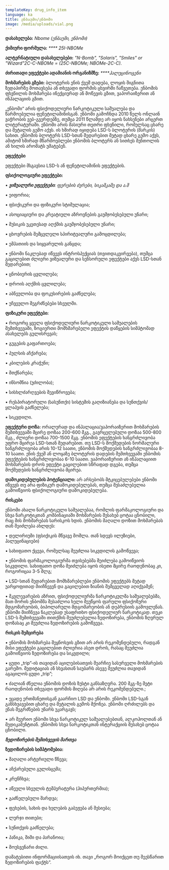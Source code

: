 ```yaml
---
templateKey: drug_info_item
language: ka
title: ენბაუმი/ენბომი
image: /media/uploads/vial.png
---
```

**დასახელება:** _Nbome (ენბაუმი, ენბომი)_

**ქიმიური ფორმულა:** _**** 25I-NBOMe_

**ალტერნატიული დასახელებები:** _"N-Bomb", "Solaris", "Smiles" or "Wizard"2C-C-NBOMe = (25C-NBOMe; NBOMe-2C-C)._

**ძირითადი ეფექტები ადამიანის ორგანიზმზე:** _****ჰალუცინოგენი_

**მოხმარების გზები:** ბლოტერის ენის ქვეშ დადება, ლოყის შიგნითა ზედაპირზე მოთავსება ან თხევადი ფორმის ცხვირში ჩაწვეთება. ენბომის ფხვნილის მოხმარება ინექციურად ან მოწევის გზით, ვაპორაიზერით ან ინჰალაციის გზით.

„ენბომი“ არის ფსიქოდელიური ნარკოტიკული საშუალება და წარმოებულია ფენეტილამინისგან. ენბომი გამოჩნდა 2010 წელს ონლაინ ვაჭრობის ვებ-გვერდებზე, თუმცა 2011 წლამდე არ იყოს ნახსენები არცერთ ლიტერატურაში. ენბომი არის მასიური თეთრი ფხვნილი, რომელსაც ცხარე და მეტალის გემო აქვს. ის ხშირად იყიდება LSD-ს ბლოტერის (მარკის) სახით. ენბომის ბლოტერს LSD-სთან შედარებით მეტად ცხარე გემო აქვს, ამიტომ ხშირად მწარმოებლები ენბომის ბლოტერს ან სითხეს მენთოლის ან ხილის არომატს უმატებენ.  

 **ეფექტები**

ეფექტები მსგავსია LSD-ს ან ფენეტილამინის  ეფექტების. 

**ფსიქოლოგიური ეფექტები:**

•	**_ვიზუალური ეფექტები:_** _ფერების ძვრები, სიკაშკაშე და ა.შ_

•	ეიფორია;

•	ფსიქიკური და ფიზიკური სტიმულაცია;

•	ასოციაციური და კრეატიული აზროვნების გაუმჯობესებული უნარი;

•	მუსიკის უკეთესად აღქმის გაუმჯობესებული უნარი;

•	ცხოვრების შემცვლელი სპირიტუალური გამოცდილება;

•	ემპათიის და სიყვარულის განცდა;

•	ენბომი  ნაკლებად იწვევს ინტროსპექციას (თვითდაკვირვება), თუმცა გაცილებით ძლიერი ვიზუალური და სენსორული ეფექტები აქვს  LSD-სთან შედარებით;

•	ცნობიერის ცვლილება;

•	დროის აღქმის ცვლილება;

•	აბნეულობა და ფოკუსირების გაძნელება;

•	უჩვეულო შეგრძნებები სხეულში.

**ფიზიკური ეფექტები:**

•	როგორც ყველა ფსიქოდელიური ნარკოტიკული საშუალების შემთხვევაში, ზოგიერთი მომხმარებელი ეფექტის დაწყების სიმპტომად ასახელებს გულისრევას;

•	გუგების გაფართოება;

•	პულსის აჩქარება;

•	კბილების კრაჭუნი;

•	მთქნარება;

•	ინსომნია (უძილობა);

•	სისხლძარღვების შევიწროვება;

•	რესპირატორული (სასუნთქი) სისტემის გაღიზიანება და სუნთქვის/ყლაპვის გაძნელება;

•	სიკვდილი.

**ეფექტური დოზა:**  ორალურად და ინჰალაცია/ვაპორაიზერით მოხმარების შემთხვევაში მცირე დოზაა 200-600 მკგ., გავრცელებული დოზაა 500-800 მკგ., ძლიერი დოზაა 700-1500 მკგ. ენბომის ეფექტების ხანგრძლივობა უფრო მცირეა LSD-სთან შედარებით. თუ LSD-ს მოქმედების ნორმალური ხანგრძლივობა არის 10-12 საათი, ენბომის მოქმედების ხანგრძლივობაა 8-10 საათი. ენის ქვეშ ან ლოყაზე ბლოტერის დადების  შემთხვევაში ენბომის ეფექტების ხანგრძლივობაა 6-10 საათი. ვაპორაიზერით ან ინჰალაციით მოხმარების დროს  ეფექტი გაცილებით სწრაფად დგება, თუმცა მოქმედების ხანგრძლივობა მცირეა.

**დამოკიდებულების პოტენციალი:**  არ არსებობს მტკიცებულებები ენბომი იწვევს თუ არა ფიზიკურ დამოკიდებულებას, თუმცა შესაძლებელია გამოიწვიოს ფსიქოლოგიური დამოკიდებულება. 

**რისკები**

ენბომი ახალი ნარკოტიკული საშუალებაა, რომლის ფარმაკოლოგიური და სხვა ნარკოტიკთან კომბინაციაში მოხმარების შესახებ ცოტაა ცნობილი, რაც მის მოხმარებას სარისკოს ხდის.  ენბომის მაღალი დოზით მოხმარებას თან შეიძლება ახლდეს:

•	დელირიუმი (ფსიქიკის მწვავე მოშლა. თან სდევს ილუზიები, ჰალუცინაციები)

•	სახიფათო ქცევა, რომელსაც შეუძლია სიკვდილის გამოწვევა;

•	 ენბომის ფარმაკოლოგიურმა თვისებებმა შეიძლება გამოიწვიოს სიკვდილი. სახიფათო დოზა შეიძლება იყოს ისეთი მცირე რაოდენობაც კი, როგორიცაა 3-5 მლგ;

•	 LSD-სთან შედარებით მომხმარებლები ენბომის ეფექტებს მეტად უარყოფითად მიიჩნევენ და გაცილებით ზიანის შემცველად აღიქვამენ;

•	მკვლევარების აზრით, ფსიქოდელიურმა ნარკოტიკულმა საშუალებებმა, მათ შორის ენბომმა შესაძლოა ხელი შეუწყოს ფარული ფსიქოზური მდგომარეობის, ბიპოლარული მდგომარეობის ან დეპრესიის გამოვლენას. ენბომი მიიჩნევა ნაკლებად უსაფრთხო ფსიქოდელიურ ნარკოტიკად. თუკი LSD-ს შემთხვევაში თითქმის შეუძლებელია ზედოზირება, ენბომის ზღვრულ დოზასაც კი შეუძლია ზედოზირების გამოწვევა. 

**რისკის შემცირება**

•	ენბომის მოხმარება შეყნოსვის გზით არ არის რეკომენდებული, რადგან მისი ეფექტები გაცილებით ძლიერია ასეთ დროს, რასაც შეუძლია გამოიწვიოს ზედოზირება და სიკვდილი;

•	ცუდი „trip”-ის თავიდან აცილებისათვის შეარჩიე სასურველი მოხმარების გარემო. მედიტაციას ან სხვასთან საუბარს ასევე შეუძლია თავიდან აგაცილოს  ცუდი „trip”;

•	ძალიან ძნელია ენბომის დოზის ზუსტი განსაზღვრა. 200 მკგ-ზე მეტი რაოდენობის თხევადი ფორმის მიღება არ არის რეკომენდებული.;

•	ეცადე ერთმანეთისგან გაარჩიო LSD  და ენბომი. ენბომი LSD-სგან განსხვავებით ცხარე და მეტალის გემოს მქონეა. ენბომი ღრძილებს და ენას შეგრძნების უნარს უკარგავს;

•	არ შეურიო ენბომი სხვა ნარკოტიკულ საშუალებებთან, ალკოჰოლთან ან მედიკამენტთან. ენბომის სხვა ნარკოტიკთან ინტერაქციის შესახებ ცოტაა ცნობილი. 

_**ზედოზირების შემთხვევის მართვა**_

**ზედოზირების სიმპტომებია:**

•	მაღალი არტერიული წნევა;

•	აჩქარებული გულისცემა;

•	კრუნჩხვა;

•	აწეული სხეულის ტემპერატურა (ჰიპერთერმია);

•	გაძნელებული შარდვა;

•	ფეხების, სახის და ხელების გაბუჟება ან შესიება;

•	ლურჯი თითები;

•	სუნთქვის გაძნელება;

•	პანიკა, შიში და პარანოია;

•	მოუსვენარი ძილი.

დამატებითი ინფორმაციისათვის იხ. თავი „როგორ მოიქცეთ თუ შეესწარით ზედოზირების ფაქტს“.
